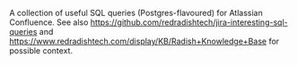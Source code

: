 A collection of useful SQL queries (Postgres-flavoured) for Atlassian Confluence.
See also https://github.com/redradishtech/jira-interesting-sql-queries
and https://www.redradishtech.com/display/KB/Radish+Knowledge+Base for possible context.
